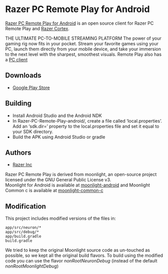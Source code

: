 # Razer PC Remote Play for Android 
 
[Razer PC Remote Play for Android](https://www.razer.com/remote-play-mobile-client) is an open source client for Razer PC Remote Play and [Razer Cortex](https://www.razer.com/cortex). 
 
THE ULTIMATE PC-TO-MOBILE STREAMING PLATFORM 
The power of your gaming rig now fits in your pocket. Stream your favorite games using your PC, launch them directly from your mobile device, and take your immersion to the next level with the sharpest, smoothest visuals. 
Remote Play also has a [PC client](https://www.razer.com/cortex) 
 
## Downloads 
* [Google Play Store](https://play.google.com/store/apps/details?id=com.razer.neuron) 
 
## Building 
* Install Android Studio and the Android NDK 
* In Razer-PC-Remote-Play-android/, create a file called ‘local.properties’. Add an ‘sdk.dir=’ property to the local.properties file and set it equal to your SDK directory. 
* Build the APK using Android Studio or gradle 
 
## Authors 
* [Razer Inc](google@razer.com)
 
Razer PC Remote Play is derived from moonlight, an open-source project licensed under the GNU General Public License v3.  
Moonlight for Android is available at [moonlight-android](https://github.com/moonlight-stream/moonlight-android) and Moonlight Common c is available at [moonlight-common-c](https://github.com/moonlight-stream/moonlight-common-c) 
 
## Modification 
This project includes modified versions of the files in: 
``` 
app/src/neuron/* 
app/src/debug/* 
app/build.gradle 
build.gradle 
``` 
We tried to keep the original Moonlight source code as un-touched as possible, so we kept all the original build flavors. To build using the modified code you can use the flavor _nonRootNeuronDebug_ (instead of the default _nonRootMoonlightDebug_) 
 
